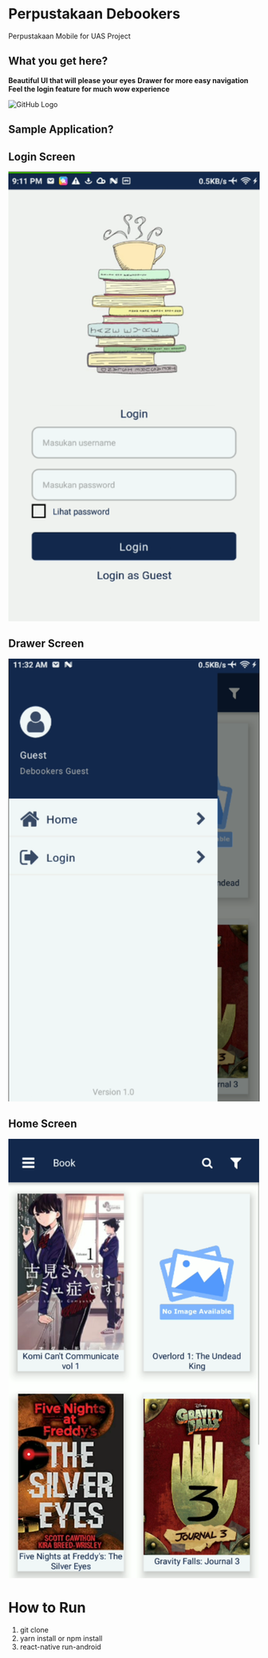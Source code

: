 # Perpustakaan Debookers
Perpustakaan Mobile for UAS Project

## What you get here?
**Beautiful UI that will please your eyes**
**Drawer for more easy navigation**
**Feel the login feature for much wow experience**

![GitHub Logo](https://cpb-ap-se2.wpmucdn.com/blogs.unimelb.edu.au/dist/3/41/files/2016/10/my-doge-zzb6qh-300x300.png)


## Sample Application?

## Login Screen
![GitHub Logo](https://github.com/AlexanderGracetantiono/image/blob/master/WT_3_UAS_MOBILE_LOGIN.PNG)

## Drawer Screen
![GitHub Logo](https://github.com/AlexanderGracetantiono/image/blob/master/WT_3_UAS_MOBILE_DRAWER.png)

## Home Screen
![GitHub Logo](https://github.com/AlexanderGracetantiono/image/blob/master/WT_3_UAS_MOBILE_LIST_BOOK.png)

# How to Run
1. git clone
2. yarn install or npm install
3. react-native run-android
